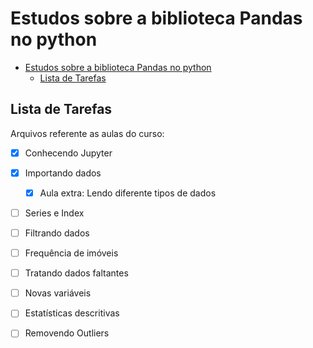 # Estudos sobre a biblioteca Pandas no python

- [Estudos sobre a biblioteca Pandas no python](#estudos-sobre-a-biblioteca-pandas-no-python)
  - [Lista de Tarefas](#lista-de-tarefas)


## Lista de Tarefas

Arquivos referente as aulas do curso:


- [x] Conhecendo Jupyter
- [x] Importando dados
  - [x] Aula extra: Lendo diferente tipos de dados
- [ ] Series e Index
- [ ] Filtrando dados
- [ ] Frequência de imóveis
- [ ] Tratando dados faltantes
- [ ] Novas variáveis
- [ ] Estatísticas descritivas
- [ ] Removendo Outliers




<!-- 

- [x] Criar arquivo guia para Readme no Github
- [x] Commit das mudanças
- [ ] Envio das mudanças para o repositório -->
